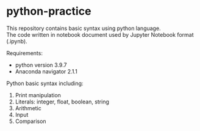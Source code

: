 # python-practice
This repository contains basic syntax using python language.<br/>The code written in notebook document used by Jupyter Notebook format (.ipynb).

Requirements:
- python version 3.9.7 
- Anaconda navigator 2.1.1


Python basic syntax including:
1. Print manipulation
2. Literals: integer, float, boolean, string
3. Arithmetic
4. Input
5. Comparison

